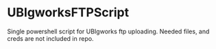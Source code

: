 # UBIgworksFTPScript
Single powershell script for UBIgworks ftp uploading.  Needed files, and creds are not included in repo.
